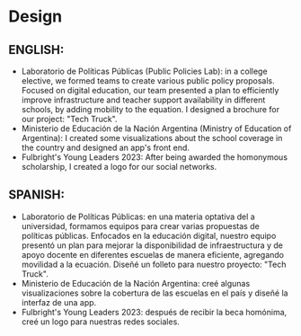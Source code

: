 # Design

## ENGLISH:

- Laboratorio de Políticas Públicas (Public Policies Lab): in a college elective, we formed teams to create various public policy proposals. Focused on digital education, our team presented a plan to efficiently improve infrastructure and teacher support availability in different schools, by adding mobility to the equation. I designed a brochure for our project: "Tech Truck".
- Ministerio de Educación de la Nación Argentina (Ministry of Education of Argentina): I created some visualizations about the school coverage in the country and designed an app's front end.
- Fulbright's Young Leaders 2023: After being awarded the homonymous scholarship, I created a logo for our social networks.

## SPANISH:

- Laboratorio de Políticas Públicas: en una materia optativa del a universidad, formamos equipos para crear varias propuestas de políticas públicas. Enfocados en la educación digital, nuestro equipo presentó un plan para mejorar la disponibilidad de infraestructura y de apoyo docente en diferentes escuelas de manera eficiente, agregando movilidad a la ecuación. Diseñé un folleto para nuestro proyecto: "Tech Truck".
- Ministerio de Educación de la Nación Argentina: creé algunas visualizaciones sobre la cobertura de las escuelas en el país y diseñé la interfaz de una app.
- Fulbright's Young Leaders 2023: después de recibir la beca homónima, creé un logo para nuestras redes sociales.
